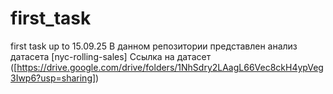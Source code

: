 # first_task
first task up to 15.09.25
В данном репозитории представлен анализ датасета [nyc-rolling-sales]
Ссылка на датасет ([https://drive.google.com/drive/folders/1NhSdry2LAagL66Vec8ckH4ypVeg3Iwp6?usp=sharing])
